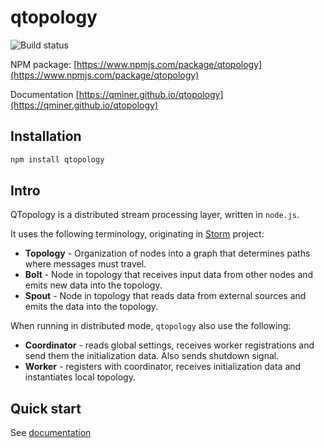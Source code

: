 # qtopology

![Build status](https://travis-ci.org/qminer/qtopology.svg?branch=master "Travis CI status")

NPM package: [https://www.npmjs.com/package/qtopology](https://www.npmjs.com/package/qtopology)

Documentation [https://qminer.github.io/qtopology](https://qminer.github.io/qtopology)

## Installation

`````````````bash
npm install qtopology
`````````````

## Intro

QTopology is a distributed stream processing layer, written in `node.js`.

It uses the following terminology, originating in [Storm](http://storm.apache.org/) project:

- **Topology** - Organization of nodes into a graph that determines paths where messages must travel.
- **Bolt** - Node in topology that receives input data from other nodes and emits new data into the topology.
- **Spout** - Node in topology that reads data from external sources and emits the data into the topology.

When running in distributed mode, `qtopology` also use the following:

- **Coordinator** - reads global settings, receives worker registrations and send them the initialization data. Also sends shutdown signal.
- **Worker** - registers with coordinator, receives initialization data and instantiates local topology.

## Quick start

See [documentation](https://qminer.github.io/qtopology/)
